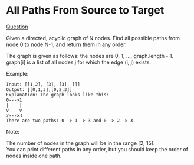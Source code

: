 # All Paths From Source to Target

[Question](https://leetcode.com/problems/all-paths-from-source-to-target/)

Given a directed, acyclic graph of N nodes. Find all possible paths from node 0 to node N-1, and return them in any order.

The graph is given as follows: the nodes are 0, 1, ..., graph.length - 1. graph[i] is a list of all nodes j for which the edge (i, j) exists.

Example:

```
Input: [[1,2], [3], [3], []]
Output: [[0,1,3],[0,2,3]]
Explanation: The graph looks like this:
0--->1
|    |
v    v
2--->3
There are two paths: 0 -> 1 -> 3 and 0 -> 2 -> 3.
```

Note:

The number of nodes in the graph will be in the range [2, 15].  
You can print different paths in any order, but you should keep the order of nodes inside one path.
